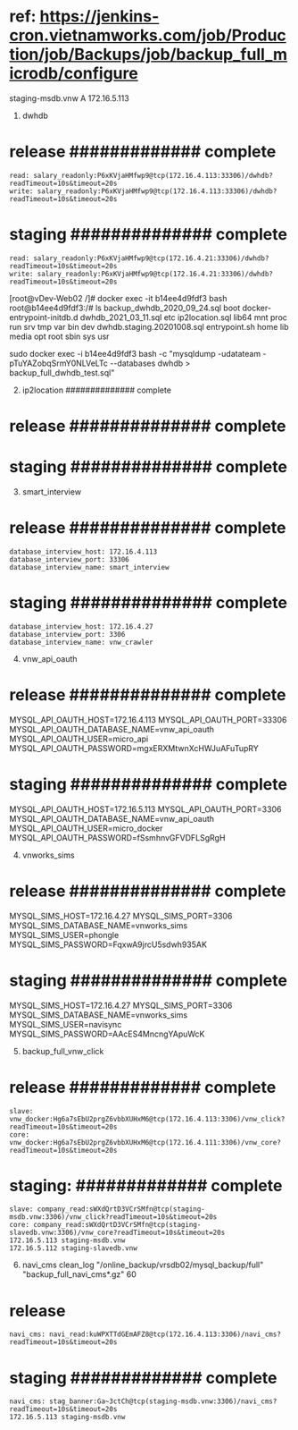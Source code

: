 # ref: https://jenkins-cron.vietnamworks.com/job/Production/job/Backups/job/backup_full_microdb/configure
 

staging-msdb.vnw        A       172.16.5.113



1. dwhdb        
# release ############# complete
    read: salary_readonly:P6xKVjaHMfwp9@tcp(172.16.4.113:33306)/dwhdb?readTimeout=10s&timeout=20s
    write: salary_readonly:P6xKVjaHMfwp9@tcp(172.16.4.113:33306)/dwhdb?readTimeout=10s&timeout=20s
# staging               ############## complete
    read: salary_readonly:P6xKVjaHMfwp9@tcp(172.16.4.21:33306)/dwhdb?readTimeout=10s&timeout=20s
    write: salary_readonly:P6xKVjaHMfwp9@tcp(172.16.4.21:33306)/dwhdb?readTimeout=10s&timeout=20s

[root@vDev-Web02 /]# docker exec -it b14ee4d9fdf3 bash
root@b14ee4d9fdf3:/# ls
backup_dwhdb_2020_09_24.sql  boot  docker-entrypoint-initdb.d  dwhdb_2021_03_11.sql  etc   ip2location.sql  lib64  mnt	proc  run   srv  tmp  var
bin			     dev   dwhdb.staging.20201008.sql  entrypoint.sh	     home  lib		    media  opt	root  sbin  sys  usr
 

 sudo docker exec -i b14ee4d9fdf3 bash -c "mysqldump -udatateam -pTuYAZobqSrmY0NLVeLTc --databases dwhdb > backup_full_dwhdb_test.sql"

2. ip2location ############## complete

# release ############## complete
# staging           ############## complete

3. smart_interview
 
# release ############## complete
    database_interview_host: 172.16.4.113
    database_interview_port: 33306
    database_interview_name: smart_interview
 
# staging  ############## complete
    database_interview_host: 172.16.4.27
    database_interview_port: 3306
    database_interview_name: vnw_crawler



4. vnw_api_oauth
# release ############## complete
MYSQL_API_OAUTH_HOST=172.16.4.113
MYSQL_API_OAUTH_PORT=33306
MYSQL_API_OAUTH_DATABASE_NAME=vnw_api_oauth
MYSQL_API_OAUTH_USER=micro_api
MYSQL_API_OAUTH_PASSWORD=mgxERXMtwnXcHWJuAFuTupRY
 
# staging  ############## complete
MYSQL_API_OAUTH_HOST=172.16.5.113
MYSQL_API_OAUTH_PORT=3306
MYSQL_API_OAUTH_DATABASE_NAME=vnw_api_oauth
MYSQL_API_OAUTH_USER=micro_docker
MYSQL_API_OAUTH_PASSWORD=fSsmhnvGFVDFLSgRgH



4. vnworks_sims
# release ############## complete
MYSQL_SIMS_HOST=172.16.4.27
MYSQL_SIMS_PORT=3306
MYSQL_SIMS_DATABASE_NAME=vnworks_sims
MYSQL_SIMS_USER=phongle
MYSQL_SIMS_PASSWORD=FqxwA9jrcU5sdwh935AK
 
# staging  ############## complete
MYSQL_SIMS_HOST=172.16.4.27
MYSQL_SIMS_PORT=3306
MYSQL_SIMS_DATABASE_NAME=vnworks_sims
MYSQL_SIMS_USER=navisync
MYSQL_SIMS_PASSWORD=AAcES4MncngYApuWcK
 

5. backup_full_vnw_click
 
# release ############# complete
    slave: vnw_docker:Hg6a7sEbU2prgZ6vbbXUHxM6@tcp(172.16.4.113:3306)/vnw_click?readTimeout=10s&timeout=20s
    core: vnw_docker:Hg6a7sEbU2prgZ6vbbXUHxM6@tcp(172.16.4.111:3306)/vnw_core?readTimeout=10s&timeout=20s
# staging: ############# complete
    slave: company_read:sWXdQrtD3VCrSMfn@tcp(staging-msdb.vnw:3306)/vnw_click?readTimeout=10s&timeout=20s
    core: company_read:sWXdQrtD3VCrSMfn@tcp(staging-slavedb.vnw:3306)/vnw_core?readTimeout=10s&timeout=20s
    172.16.5.113 staging-msdb.vnw
    172.16.5.112 staging-slavedb.vnw   



6. navi_cms
    clean_log "/online_backup/vrsdb02/mysql_backup/full" "backup_full_navi_cms*.gz" 60
 
# release
    navi_cms: navi_read:kuWPXTTdGEmAFZ8@tcp(172.16.4.113:3306)/navi_cms?readTimeout=10s&timeout=20s
 
# staging ############# complete
    navi_cms: stag_banner:Ga~3ctCh@tcp(staging-msdb.vnw:3306)/navi_cms?readTimeout=10s&timeout=20s
    172.16.5.113 staging-msdb.vnw




 